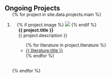 <h2 id="projects" style="margin: 2px 0px -15px;">Ongoing Projects</h2>

<div class="projects">
<ol class="project-list">

{% for project in site.data.projects.main %}

<li>
<div class="project-row">
    <div class="col-sm-3 project-image" style="position: relative;padding-right: 15px;padding-left: 15px;">
        {% if project.image %} 
         <img src="{{ project.image }}" class="teaser img-fluid z-depth-1" style="width=100;height=40%;">
        {% endif %}
    </div>
    <div class="col-sm-9 project-details" style="position: relative padding-right: 15px;padding-left: 20px;">
        <div class="project-title"><strong>{{ project.title }}</strong></div>
        <div class="project-description">{{ project.description }}</div>
        <div class="project-literature">
            <ul class="literature-list">
                {% for literature in project.literature %}
                <li><a href="{{ literature.link }}" target="_blank">{{ literature.title }}</a></li>
            {% endfor %}
            </ul>
        </div>
    </div>
</div>
</li>

<br>

{% endfor %}

</ol>
</div>

